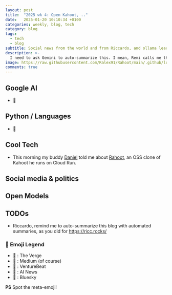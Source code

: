```yaml
---
layout: post
title:  "2025 wk 4: Open Kahoot, .."
date:   2025-01-20 10:10:34 +0100
categories: weekly, blog, tech
category: blog
tags:
  - tech
  - blog
subtitle: Social news from the world and from Riccardo, and ollama learns to think.
description: >-
  I need to ask Gemini to auto-summarize this. I mean, Remi calls me the DRY man :)
image: https://raw.githubusercontent.com/Ralex91/Rahoot/main/.github/logo.svg
comments: true
---
```



## Google AI

* 🦋

## Python / Languages

* 🖕

## Cool Tech

* This morning my buddy [Daniel](https://www.linkedin.com/in/danistrebel/) told me about [Rahoot](https://github.com/Ralex91/Rahoot), an OSS clone of Kahoot he runs
  on Cloud Run.

## Social media & politics


## Open Models

## TODOs

* Riccardo, remind me to auto-summarize this blog with automated summaries, as you did for https://ricc.rocks/

### 🕺 Emoji Legend

* 📐 : The Verge
* 🖕 : Medium (of course)
* 🏦 : VentureBeat
* 🧠 : AI News
* 🦋 : Bluesky

**PS** Spot the meta-emoji!
